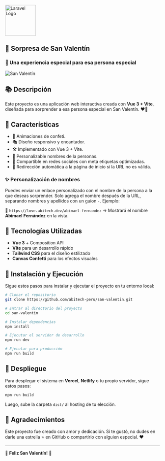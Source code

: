 
<p align="left"><a href="https://love.abitech.dev" target="_blank"><img src="https://love.abitech.dev/img/love.png" width="100" alt="Laravel Logo"></a></p>

## 💖 Sorpresa de San Valentín

### 🌟 Una experiencia especial para esa persona especial

![San Valentín](https://love.abitech.dev/img/print_1.webp)

## 📚 Descripción
Este proyecto es una aplicación web interactiva creada con **Vue 3 + Vite**, diseñada para sorprender a esa persona especial en San Valentín. ❤️🌹

## 🌈 Características
- 💖 Animaciones de confeti.
- 🎭 Diseño responsivo y encantador.
- 🛠️ Implementado con Vue 3 + Vite.
- 🎨 Personalizable nombres de la personas.
- 🎁 Compartible en redes sociales con meta etiquetas optimizadas.
- 🏡 Redirección automática a la página de inicio si la URL no es válida.


### ✨ Personalización de nombres

Puedes enviar un enlace personalizado con el nombre de la persona a la que deseas sorprender. Solo agrega el nombre después de la URL, separando nombres y apellidos con un guion `-`. Ejemplo:

🔗 `https://love.abitech.dev/abimael-fernandez` → Mostrará el nombre **Abimael Fernández** en la vista.

## 🔧 Tecnologías Utilizadas
- **Vue 3** + Composition API
- **Vite** para un desarrollo rápido
- **Tailwind CSS** para el diseño estilizado
- **Canvas Confetti** para los efectos visuales

## 🏢 Instalación y Ejecución
Sigue estos pasos para instalar y ejecutar el proyecto en tu entorno local:

```sh
# Clonar el repositorio
git clone https://github.com/abitech-peru/san-valentin.git

# Entrar al directorio del proyecto
cd san-valentin

# Instalar dependencias
npm install

# Ejecutar el servidor de desarrollo
npm run dev

# Ejecutar para producción
npm run build
```

## 🚀 Despliegue
Para desplegar el sistema en **Vercel**, **Netlify** o tu propio servidor, sigue estos pasos:
```sh
npm run build
```
Luego, sube la carpeta `dist/` al hosting de tu elección.

## 🙌 Agradecimientos
Este proyecto fue creado con amor y dedicación. Si te gustó, no dudes en darle una estrella ⭐ en GitHub o compartirlo con alguien especial. ❤️

---
🎉 **Feliz San Valentín!** 🎉
